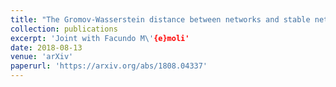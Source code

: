 ```yaml
---
title: "The Gromov-Wasserstein distance between networks and stable network invariants"
collection: publications
excerpt: 'Joint with Facundo M\'{e}moli'
date: 2018-08-13
venue: 'arXiv'
paperurl: 'https://arxiv.org/abs/1808.04337'
---
```


